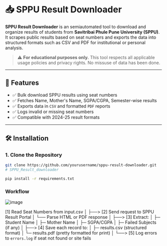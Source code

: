 # 📥 SPPU Result Downloader

**SPPU Result Downloader** is an semiautomated tool to download and organize results of students from **Savitribai Phule Pune University (SPPU)**. It scrapes public results based on seat numbers and exports the data into structured formats such as CSV and PDF for institutional or personal analysis.

> ⚠️ **For educational purposes only.** This tool respects all applicable usage policies and privacy rights. No missuse of data has been done.

---

## 📌 Features

- ✅ Bulk download SPPU results using seat numbers
- ✅ Fetches Name, Mother's Name, SGPA/CGPA, Semester-wise results
- ✅ Exports data in `CSV` and formatted `PDF` reports
- ✅ Logs invalid or missing seat numbers
- ✅ Compatible with 2024-25 result formats

---

## 🛠️ Installation

### 1. Clone the Repository

```bash
git clone https://github.com/yourusername/sppu-result-downloader.git
# SPPU_Result_downloader

pip install -r requirements.txt
```

### Workflow
![image](https://github.com/user-attachments/assets/7dee4951-04cf-493d-880b-4431e8f91d16)



[1] Read Seat Numbers from input.csv
  │
  ├──> [2] Send request to SPPU Result Portal
  │       └── Parse HTML or PDF response
  │
  ├──> [3] Extract:
  │       ├─ Student Name
  │       ├─ Mother Name
  │       ├─ SGPA/CGPA
  │       ├─ Failed Subjects (if any)
  │
  ├──> [4] Save each record to:
  │       ├─ results.csv (structured format)
  │       └─ results.pdf (pretty formatted for print)
  │
  └──> [5] Log errors to `errors.log` if seat not found or site fails

  
